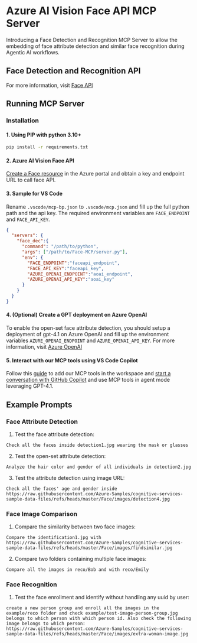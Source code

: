 # Azure AI Vision Face API MCP Server
Introducing a Face Detection and Recognition MCP Server to allow the embedding of face attribute detection and similar face recognition during Agentic AI workflows.


## Face Detection and Recognition API
For more information, visit [Face API](https://learn.microsoft.com/en-us/rest/api/face/operation-groups?view=rest-face-v1.2)

## Running MCP Server
### Installation
#### 1. Using PIP with python 3.10+
```bash
pip install -r requirements.txt
```

#### 2. Azure AI Vision Face API
[Create a Face resource](https://portal.azure.com/#create/Microsoft.CognitiveServicesFace) in the Azure portal and obtain a key and endpoint URL to call face API.

#### 3. Sample for VS Code
Rename `.vscode/mcp-bp.json` to `.vscode/mcp.json` and fill up the full python path and the api key. The required environment variables are `FACE_ENDPOINT` and `FACE_API_KEY`.
```json
{
  "servers": {
    "face_dec":{
      "command": "/path/to/python",
      "args": ["/path/to/Face-MCP/server.py"],
      "env": {
        "FACE_ENDPOINT":"faceapi_endpoint",
        "FACE_API_KEY":"faceapi_key",
        "AZURE_OPENAI_ENDPOINT":"aoai_endpoint",
        "AZURE_OPENAI_API_KEY":"aoai_key"
      }
    }
  }
}
```

#### 4. (Optional) Create a GPT deployment on Azure OpenAI
To enable the open-set face attribute detection, you should setup a deployment of gpt-4.1 on Azure OpenAI and fill up the environment variables `AZURE_OPENAI_ENDPOINT` and `AZURE_OPENAI_API_KEY`. For more information, visit [Azure OpenAI](https://learn.microsoft.com/en-us/azure/ai-foundry/openai/overview)

#### 5. Interact with our MCP tools using VS Code Copilot
Follow this [guide](https://code.visualstudio.com/docs/copilot/chat/mcp-servers#_add-an-mcp-server) to add our MCP tools in the workspace and [start a conversation with GitHub Copilot](https://code.visualstudio.com/docs/copilot/chat/mcp-servers#_use-mcp-tools-in-agent-mode) and use MCP tools in agent mode leveraging GPT-4.1.

## Example Prompts
### Face Attribute Detection
1. Test the face attribute detection:
```
Check all the faces inside detection1.jpg wearing the mask or glasses
```

2. Test the open-set attribute detection:
```
Analyze the hair color and gender of all individuals in detection2.jpg
```

3. Test the attribute detection using image URL:
```
Check all the faces' age and gender inside https://raw.githubusercontent.com/Azure-Samples/cognitive-services-sample-data-files/refs/heads/master/Face/images/detection4.jpg
```

### Face Image Comparison
1. Compare the similarity between two face images:
```
Compare the identification1.jpg with https://raw.githubusercontent.com/Azure-Samples/cognitive-services-sample-data-files/refs/heads/master/Face/images/findsimilar.jpg
```

2. Compare two folders containing multiple face images:
```
Compare all the images in reco/Bob and with reco/Emily
```

### Face Recognition
1. Test the face enrollment and identify without handling any uuid by user:
```
create a new person group and enroll all the images in the example/reco folder and check example/test-image-person-group.jpg belongs to which person with which person id. Also check the following image belongs to which person: https://raw.githubusercontent.com/Azure-Samples/cognitive-services-sample-data-files/refs/heads/master/Face/images/extra-woman-image.jpg
```